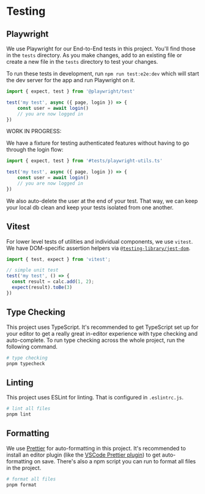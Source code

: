 # Testing

## Playwright

We use Playwright for our End-to-End tests in this project. You'll find those in the `tests` directory. As you make changes, add to an existing file or create a new file in the `tests` directory to test your changes.

To run these tests in development, run `npm run test:e2e:dev` which will start the dev server for the app and run Playwright on it.

```ts
import { expect, test } from '@playwright/test'

test('my test', async ({ page, login }) => {
	const user = await login()
	// you are now logged in
})
```

WORK IN PROGRESS: 

We have a fixture for testing authenticated features without having to go through the login flow:

```ts
import { expect, test } from '#tests/playwright-utils.ts'

test('my test', async ({ page, login }) => {
	const user = await login()
	// you are now logged in
})
```

We also auto-delete the user at the end of your test. That way, we can keep your local db clean and keep your tests isolated from one another.

## Vitest

For lower level tests of utilities and individual components, we use `vitest`.
We have DOM-specific assertion helpers via
[`@testing-library/jest-dom`](https://testing-library.com/jest-dom).

```ts
import { test, expect } from 'vitest';

// simple unit test
test('my test', () => {
  const result = calc.add(1, 2);
  expect(result).toBe(3)
})
```

## Type Checking

This project uses TypeScript. It's recommended to get TypeScript set up for your
editor to get a really great in-editor experience with type checking and
auto-complete. To run type checking across the whole project, run the following command.

```bash
# type checking
pnpm typecheck
```

## Linting

This project uses ESLint for linting. That is configured in `.eslintrc.js`.

```bash
# lint all files
pnpm lint
```

## Formatting

We use [Prettier](https://prettier.io/) for auto-formatting in this project. It's recommended to install an editor plugin (like the
[VSCode Prettier plugin](https://marketplace.visualstudio.com/items?itemName=esbenp.prettier-vscode)) to get auto-formatting on save. There's also a npm script you can run to format all files in the project.

```bash
# format all files
pnpm format
```
